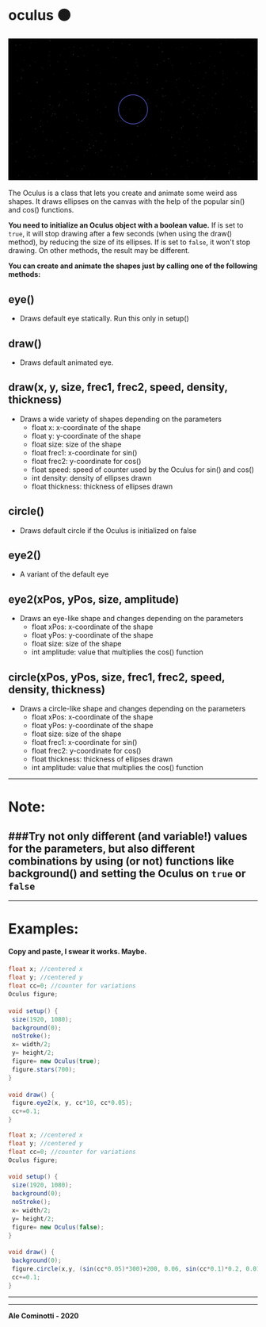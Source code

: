 # oculus :black_circle:

![Oculus](https://raw.githubusercontent.com/alecominotti/oculus/master/eye.gif)

The Oculus is a class that lets you create and animate some weird ass shapes.
It draws ellipses on the canvas with the help of the popular sin() and cos() functions.

**You need to initialize an Oculus object with a boolean value.** 
If is set to ```true```, it will stop drawing after a few seconds (when using the draw() method), by reducing the size of its ellipses.
If is set to ```false```, it won't stop drawing.
On other methods, the result may be different.



**You can create and animate the shapes just by calling one of the following methods:**


## eye()
* Draws default eye statically. Run this only in setup()


## draw()
* Draws default animated eye.


## draw(x, y, size, frec1, frec2, speed, density, thickness)
* Draws a wide variety of shapes depending on the parameters
  - float x: x-coordinate of the shape
  - float y: y-coordinate of the shape
  - float size: size of the shape
  - float frec1: x-coordinate for sin()
  - float frec2: y-coordinate for cos()
  - float speed: speed of counter used by the Oculus for sin() and cos()
  - int density: density of ellipses drawn
  - float thickness: thickness of ellipses drawn


## circle()
* Draws default circle if the Oculus is initialized on false


## eye2()
* A variant of the default eye


## eye2(xPos, yPos, size, amplitude)
* Draws an eye-like shape and changes depending on the parameters
  - float xPos: x-coordinate of the shape
  - float yPos: y-coordinate of the shape
  - float size: size of the shape
  - int amplitude: value that multiplies the cos() function



## circle(xPos, yPos, size, frec1, frec2, speed, density, thickness)
* Draws a circle-like shape and changes depending on the parameters
  - float xPos: x-coordinate of the shape
  - float yPos: y-coordinate of the shape
  - float size: size of the shape
  - float frec1: x-coordinate for sin()
  - float frec2: y-coordinate for cos()
  - float thickness: thickness of ellipses drawn
  - int amplitude: value that multiplies the cos() function

------------------------------------------------------------------------------

# Note:
  ###Try not only different (and variable!) values for the parameters, but also different combinations by using (or not) functions like background() and setting the Oculus on ```true``` or ```false```
------------------------------------------------------------------------------
------------------------------------------------------------------------------

# Examples:
#### Copy and paste, I swear it works. Maybe.

 ```java
float x; //centered x
float y; //centered y
float cc=0; //counter for variations
Oculus figure;

void setup() {
  size(1920, 1080);
  background(0);
  noStroke();
  x= width/2;
  y= height/2;
  figure= new Oculus(true);
  figure.stars(700);
}

void draw() {
  figure.eye2(x, y, cc*10, cc*0.05);
  cc+=0.1;
}

```


 ```java
float x; //centered x
float y; //centered y
float cc=0; //counter for variations
Oculus figure;

void setup() {
  size(1920, 1080);
  background(0);
  noStroke();
  x= width/2;
  y= height/2;
  figure= new Oculus(false);
}

void draw() {
  background(0); 
  figure.circle(x,y, (sin(cc*0.05)*300)+200, 0.06, sin(cc*0.1)*0.2, 0.01, 0.1);
  cc+=0.1;
}
```

------------------------------------------------------------------------------
------------------------------------------------------------------------------


**Ale Cominotti - 2020**